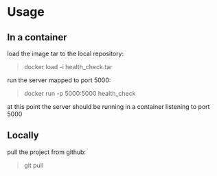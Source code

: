 # Usage
## In a container

load the image tar to the local repository:

> docker load -i health_check.tar

run the server mapped to port 5000:

> docker run -p 5000:5000 health_check

at this point the server should be running in a container listening to port 5000  

## Locally

pull the project from github:

> git pull 